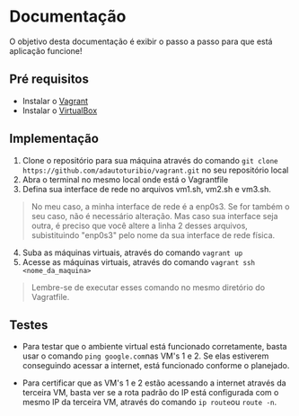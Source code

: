 # Documentação
O objetivo desta documentação é exibir o passo a passo para que está aplicação funcione!

## Pré requisitos

* Instalar o [Vagrant](https://developer.hashicorp.com/vagrant/downloads?product_intent=vagrant)
* Instalar o [VirtualBox](https://www.virtualbox.org/wiki/Downloads)
  
## Implementação

1) Clone o repositório para sua máquina através do comando `git clone https://github.com/adautoturibio/vagrant.git` no seu repositório local
2) Abra o terminal no mesmo local onde está o Vagrantfile
3) Defina sua interface de rede no arquivos vm1.sh, vm2.sh e vm3.sh.
  
  > No meu caso, a minha interface de rede é a enp0s3. Se for também o seu caso, não é necessário alteração. Mas caso sua interface seja outra, é preciso que você altere a linha 2 desses arquivos, subistituindo "enp0s3" pelo nome da sua interface de rede física.


4)  Suba as máquinas virtuais, através do comando `vagrant up`
5) Acesse as máquinas virtuais, através do comando `vagrant ssh <nome_da_maquina>`
   
  >  Lembre-se de executar esses comando no mesmo diretório do Vagratfile.


## Testes

* Para testar que o ambiente virtual está funcionado corretamente, basta usar o comando `ping google.com`nas VM's 1 e 2. Se elas estiverem conseguindo acessar a internet, está funcionado conforme o planejado.
  
* Para certificar que as VM's 1 e 2 estão acessando a internet através da terceira VM, basta ver se a rota padrão do IP está configurada com o mesmo IP da terceira VM, através do comando `ip route`ou `route -n`.
